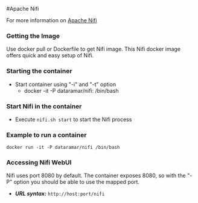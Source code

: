 #Apache Nifi

For more information on [Apache Nifi](https://nifi.apache.org/index.html)

### Getting the Image
Use docker pull or Dockerfile to get Nifi image.
This Nifi docker image offers quick and easy setup of Nifi.

### Starting the container
* Start container using "-i" and "-t" option
  * docker -it -P dataramar/nifi:<tag> /bin/bash

### Start Nifi in the container
* Execute ```nifi.sh start``` to start the Nifi process

### Example to run a container
    docker run -it -P dataramar/nifi /bin/bash
    
### Accessing Nifi WebUI
Nifi uses port 8080 by default. The container exposes 8080, so with the "-P" option you should be able to use the mapped port.
* ***URL syntax:*** ```http://host:port/nifi```
